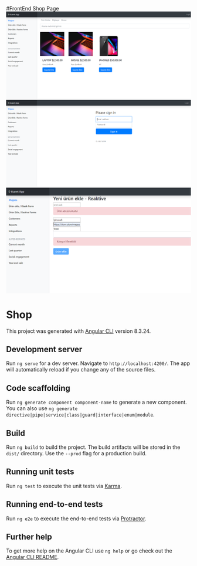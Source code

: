 #FrontEnd Shop Page 
![Default Admin Panel Error !](https://github.com/MYildizz/Shop-Page/blob/master/photo/1.PNG) <br/> 
![Default Admin Panel Error !](https://github.com/MYildizz/Shop-Page/blob/master/photo/2.PNG) <br/> 
![Default Admin Panel Error !](https://github.com/MYildizz/Shop-Page/blob/master/photo/3.PNG) <br/> 

# Shop

This project was generated with [Angular CLI](https://github.com/angular/angular-cli) version 8.3.24.

## Development server

Run `ng serve` for a dev server. Navigate to `http://localhost:4200/`. The app will automatically reload if you change any of the source files.

## Code scaffolding

Run `ng generate component component-name` to generate a new component. You can also use `ng generate directive|pipe|service|class|guard|interface|enum|module`.

## Build

Run `ng build` to build the project. The build artifacts will be stored in the `dist/` directory. Use the `--prod` flag for a production build.

## Running unit tests

Run `ng test` to execute the unit tests via [Karma](https://karma-runner.github.io).

## Running end-to-end tests

Run `ng e2e` to execute the end-to-end tests via [Protractor](http://www.protractortest.org/).

## Further help

To get more help on the Angular CLI use `ng help` or go check out the [Angular CLI README](https://github.com/angular/angular-cli/blob/master/README.md).
